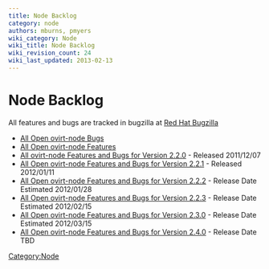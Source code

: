 ```yaml
---
title: Node Backlog
category: node
authors: mburns, pmyers
wiki_category: Node
wiki_title: Node Backlog
wiki_revision_count: 24
wiki_last_updated: 2013-02-13
---
```


# Node Backlog

All features and bugs are tracked in bugzilla at [Red Hat Bugzilla](http://bugzilla.redhat.com)

*   [All Open ovirt-node Bugs](http://goo.gl/alPU4)
*   [All Open ovirt-node Features](http://goo.gl/IMG4p)
*   [All ovirt-node Features and Bugs for Version 2.2.0](http://goo.gl/b9htC) - Released 2011/12/07
*   [All Open ovirt-node Features and Bugs for Version 2.2.1](http://goo.gl/CbPAi) - Released 2012/01/11
*   [All Open ovirt-node Features and Bugs for Version 2.2.2](http://goo.gl/h5Lym) - Release Date Estimated 2012/01/28
*   [All Open ovirt-node Features and Bugs for Version 2.2.3](http://goo.gl/IAhNR) - Release Date Estimated 2012/02/15
*   [All Open ovirt-node Features and Bugs for Version 2.3.0](http://goo.gl/xb410) - Release Date Estimated 2012/03/15
*   [All Open ovirt-node Features and Bugs for Version 2.4.0](http://goo.gl/i8G14) - Release Date TBD

<Category:Node>
